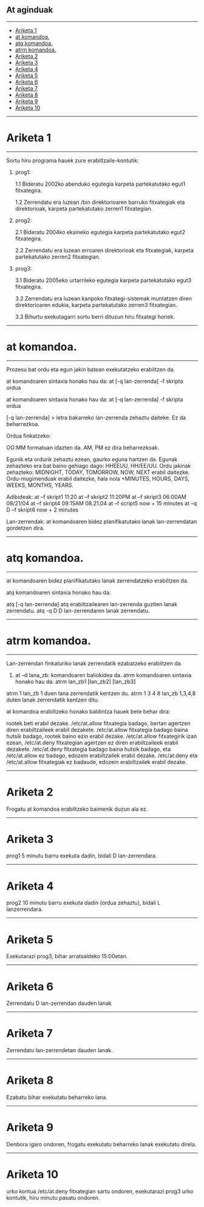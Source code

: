 ## At aginduak
****
- [Ariketa 1](#ariketa-1)
- [at komandoa.](#at-komandoa)
- [atq komandoa.](#atq-komandoa)
- [atrm komandoa.](#atrm-komandoa)
- [Ariketa 2](#ariketa-2)
- [Ariketa 3](#ariketa-3)
- [Ariketa 4](#ariketa-4)
- [Ariketa 5](#ariketa-5)
- [Ariketa 6](#ariketa-6)
- [Ariketa 7](#ariketa-7)
- [Ariketa 8](#ariketa-8)
- [Ariketa 9](#ariketa-9)
- [Ariketa 10](#ariketa-10)

***
# Ariketa 1
***
 Sortu hiru programa hauek zure erabiltzaile-kontutik:

 1. prog1:

    1.1 Bideratu 2002ko abenduko egutegia karpeta partekatutako egut1 fitxategira. 

     1.2 Zerrendatu era luzean /bin direktorioaren barruko fitxategiak eta direktorioak, karpeta partekatutako zerren1 fitxategian. 

2. prog2: 

   2.1 Bideratu 2004ko ekaineko egutegia karpeta partekatutako egut2 fitxategira. 

   2.2 Zerrendatu era luzean erroaren direktorioak eta fitxategiak, karpeta partekatutako zerren2 fitxategian. 

3. prog3: 

   3.1 Bideratu 2005eko urtarrileko egutegia karpeta partekatutako egut3 fitxategira. 

   3.2 Zerrendatu era luzean kanpoko fitxategi-sistemak muntatzen diren direktorioaren edukia, karpeta partekatutako zerren3 fitxategian. 

   3.3 Bihurtu exekutagarri sortu berri dituzun hiru fitxategi horiek.
***
# at komandoa.
*** 
Prozesu bat ordu eta egun jakin batean exekutatzeko erabiltzen da. 

at komandoaren sintaxia honako hau da: at [-q lan-zerrenda] -f skripta ordua 

at komandoaren sintaxia honako hau da: at [-q lan-zerrenda] -f skripta ordua 

[-q lan-zerrenda] > letra bakarreko lan-zerrenda zehaztu daiteke. Ez da beharrezkoa. 

Ordua finkatzeko: 

OO:MM formatuan idazten da. 
AM, PM ez dira beharrezkoak. 

Egunik eta ordurik zehaztu ezean, gaurko eguna hartzen da. 
Egunak zehazteko era bat baino gehiago dago: HHEEUU, HH/EE/UU. 
Ordu jakinak zehazteko: MIDNIGHT, TODAY, TOMORROW, NOW, NEXT erabil daitezke. 
Ordu-mugimenduak erabil daitezke, hala nola +MINUTES, HOURS, DAYS, WEEKS, MONTHS, YEARS. 

Adibideak:
at –f skript1 11:20 
at –f skript2 11:20PM 
at –f skript3 06:00AM 08/21/04 
at –f skript4 09:15AM 08.21.04 
at –f script5 now + 15 minutes 
at –q D –f skript6 now + 2 minutes

Lan-zerrendak: at komandoaren bidez planifikatutako lanak lan-zerrendatan gordetzen dira.
***
# atq komandoa. 
***
at komandoaren bidez planifikatutako lanak zerrendatzeko erabiltzen da. 

atq komandoaren sintaxia honako hau da: 

atq [-q lan-zerrenda]
atq erabiltzailearen lan-zerrenda guztien lanak zerrendatu. 
atq -q D D lan-zerrendaren lanak zerrendatu. 
***
# atrm komandoa. 
***
Lan-zerrendan finkaturiko lanak zerrendatik ezabatzeko erabiltzen da. 

1. at –d lana_zb: komandoaren baliokidea da. atrm komandoaren sintaxia honako hau da: atrm lan_zb1 [lan_zb2] [lan_zb3]

atrm 1 lan_zb 1 duen lana zerrendatik kentzen du. 
atrm 1 3 4 8 lan_zb 1,3,4,8 duten lanak zerrendatik kentzen ditu. 

at komandoa erabiltzeko honako baldintza hauek bete behar dira: 

rootek beti erabil dezake.
/etc/at.allow fitxategia badago, bertan agertzen diren erabiltzaileek erabil dezakete.
/etc/at.allow fitxategia badago baina hutsik badago, rootek baino ezin erabil dezake.
/etc/at.allow fitxategirik izan ezean, /etc/at.deny fitxategian agertzen ez diren erabiltzaileek erabil dezakete. 
/etc/at.deny fitxategia badago baina hutsik badago, eta /etc/at.allow ez badago, edozein erabiltzailek erabil dezake.
/etc/at.deny eta /etc/at.allow fitxategiak ez badaude, edozein erabiltzailek erabil dezake. 
***
# Ariketa 2 
Frogatu at komandoa erabiltzeko baimenik duzun ala ez. 
***
# Ariketa 3 
prog1 5 minutu barru exekuta dadin, bidali D lan-zerrendara. 
***
# Ariketa 4 
prog2 10 minutu barru exekuta dadin (ordua zehaztu), bidali L lanzerrendara. 
***
# Ariketa 5 
Exekutarazi prog3, bihar arratsaldeko 15:00etan. 
***
# Ariketa 6 
Zerrendatu D lan-zerrendan dauden lanak 
***
# Ariketa 7 
Zerrendatu lan-zerrendetan dauden lanak. 
***
# Ariketa 8 
Ezabatu bihar exekutatu beharreko lana. 
***
# Ariketa 9 
Denbora igaro ondoren, frogatu exekutatu beharreko lanak exekutatu direla. 
***
# Ariketa 10 
urko kontua /etc/at.deny fitxategian sartu ondoren, exekutarazi prog3 urko kontutik, hiru minutu pasatu ondoren.
